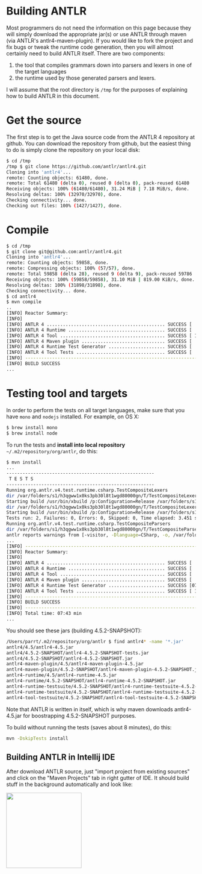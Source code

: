# Building ANTLR

Most programmers do not need the information on this page because they will simply download the appropriate jar(s) or use ANTLR through maven (via ANTLR's antlr4-maven-plugin). If you would like to fork the project and fix bugs or tweak the runtime code generation, then you will almost certainly need to build ANTLR itself. There are two components:

 1. the tool that compiles grammars down into parsers and lexers in one of the target languages
 1. the runtime used by those generated parsers and lexers.

I will assume that the root directory is `/tmp` for the purposes of explaining how to build ANTLR in this document.

# Get the source

The first step is to get the Java source code from the ANTLR 4 repository at github. You can download the repository from github, but the easiest thing to do is simply clone the repository on your local disk:

```bash
$ cd /tmp
/tmp $ git clone https://github.com/antlr/antlr4.git
Cloning into 'antlr4'...
remote: Counting objects: 61480, done.
remote: Total 61480 (delta 0), reused 0 (delta 0), pack-reused 61480
Receiving objects: 100% (61480/61480), 31.24 MiB | 7.18 MiB/s, done.
Resolving deltas: 100% (32970/32970), done.
Checking connectivity... done.
Checking out files: 100% (1427/1427), done.
```

# Compile

```bash
$ cd /tmp
$ git clone git@github.com:antlr/antlr4.git
Cloning into 'antlr4'...
remote: Counting objects: 59858, done.
remote: Compressing objects: 100% (57/57), done.
remote: Total 59858 (delta 28), reused 9 (delta 9), pack-reused 59786
Receiving objects: 100% (59858/59858), 31.10 MiB | 819.00 KiB/s, done.
Resolving deltas: 100% (31898/31898), done.
Checking connectivity... done.
$ cd antlr4
$ mvn compile
..
[INFO] Reactor Summary:
[INFO] 
[INFO] ANTLR 4 ............................................ SUCCESS [  0.447 s]
[INFO] ANTLR 4 Runtime .................................... SUCCESS [  3.113 s]
[INFO] ANTLR 4 Tool ....................................... SUCCESS [ 14.408 s]
[INFO] ANTLR 4 Maven plugin ............................... SUCCESS [  1.276 s]
[INFO] ANTLR 4 Runtime Test Generator ..................... SUCCESS [  0.773 s]
[INFO] ANTLR 4 Tool Tests ................................. SUCCESS [  6.920 s]
[INFO] ------------------------------------------------------------------------
[INFO] BUILD SUCCESS
...
```

# Testing tool and targets

In order to perform the tests on all target languages, make sure that you have `mono` and `nodejs` installed. For example, on OS X:

```bash
$ brew install mono
$ brew install node
```

To run the tests and **install into local repository** `~/.m2/repository/org/antlr`, do this:

```bash
$ mvn install
...
-------------------------------------------------------
 T E S T S
-------------------------------------------------------
Running org.antlr.v4.test.runtime.csharp.TestCompositeLexers
dir /var/folders/s1/h3qgww1x0ks3pb30l8t1wgd80000gn/T/TestCompositeLexers-1446068612451
Starting build /usr/bin/xbuild /p:Configuration=Release /var/folders/s1/h3qgww1x0ks3pb30l8t1wgd80000gn/T/TestCompositeLexers-1446068612451/Antlr4.Test.mono.csproj
dir /var/folders/s1/h3qgww1x0ks3pb30l8t1wgd80000gn/T/TestCompositeLexers-1446068615081
Starting build /usr/bin/xbuild /p:Configuration=Release /var/folders/s1/h3qgww1x0ks3pb30l8t1wgd80000gn/T/TestCompositeLexers-1446068615081/Antlr4.Test.mono.csproj
Tests run: 2, Failures: 0, Errors: 0, Skipped: 0, Time elapsed: 3.451 sec
Running org.antlr.v4.test.runtime.csharp.TestCompositeParsers
dir /var/folders/s1/h3qgww1x0ks3pb30l8t1wgd80000gn/T/TestCompositeParsers-1446068615864
antlr reports warnings from [-visitor, -Dlanguage=CSharp, -o, /var/folders/s1/h3qgww1x0ks3pb30l8t1wgd80000gn/T/TestCompositeParsers-1446068615864, -lib, /var/folders/s1/h3qgww1x0ks3pb30l8t1wgd80000gn/T/TestCompositeParsers-1446068615864, -encoding, UTF-8, /var/folders/s1/h3qgww1x0ks3pb30l8t1wgd80000gn/T/TestCompositeParsers-1446068615864/M.g4]
...
[INFO] ------------------------------------------------------------------------
[INFO] Reactor Summary:
[INFO] 
[INFO] ANTLR 4 ............................................ SUCCESS [  0.462 s]
[INFO] ANTLR 4 Runtime .................................... SUCCESS [  9.163 s]
[INFO] ANTLR 4 Tool ....................................... SUCCESS [  3.683 s]
[INFO] ANTLR 4 Maven plugin ............................... SUCCESS [  1.897 s]
[INFO] ANTLR 4 Runtime Test Generator ..................... SUCCESS [07:11 min]
[INFO] ANTLR 4 Tool Tests ................................. SUCCESS [ 16.694 s]
[INFO] ------------------------------------------------------------------------
[INFO] BUILD SUCCESS
[INFO] ------------------------------------------------------------------------
[INFO] Total time: 07:43 min
...
```

You should see these jars (building 4.5.2-SNAPSHOT):

```bash
/Users/parrt/.m2/repository/org/antlr $ find antlr4* -name '*.jar'
antlr4/4.5/antlr4-4.5.jar
antlr4/4.5.2-SNAPSHOT/antlr4-4.5.2-SNAPSHOT-tests.jar
antlr4/4.5.2-SNAPSHOT/antlr4-4.5.2-SNAPSHOT.jar
antlr4-maven-plugin/4.5/antlr4-maven-plugin-4.5.jar
antlr4-maven-plugin/4.5.2-SNAPSHOT/antlr4-maven-plugin-4.5.2-SNAPSHOT.jar
antlr4-runtime/4.5/antlr4-runtime-4.5.jar
antlr4-runtime/4.5.2-SNAPSHOT/antlr4-runtime-4.5.2-SNAPSHOT.jar
antlr4-runtime-testsuite/4.5.2-SNAPSHOT/antlr4-runtime-testsuite-4.5.2-SNAPSHOT-tests.jar
antlr4-runtime-testsuite/4.5.2-SNAPSHOT/antlr4-runtime-testsuite-4.5.2-SNAPSHOT.jar
antlr4-tool-testsuite/4.5.2-SNAPSHOT/antlr4-tool-testsuite-4.5.2-SNAPSHOT.jar
```

Note that ANTLR is written in itself, which is why maven downloads antlr4-4.5.jar for boostrapping 4.5.2-SNAPSHOT purposes.

To build without running the tests (saves about 8 minutes), do this:

```bash
mvn -DskipTests install
```

## Building ANTLR in Intellij IDE

After download ANTLR source, just "import project from existing sources" and click on the "Maven Projects" tab in right gutter of IDE. It should build stuff in the background automatically and look like:

<img src=images/intellij-maven.png width=200>